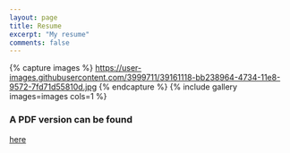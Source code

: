 ```yaml
---
layout: page
title: Resume
excerpt: "My resume"
comments: false
---
```


{% capture images %}
   https://user-images.githubusercontent.com/3999711/39161118-bb238964-4734-11e8-9572-7fd71d55810d.jpg 
{% endcapture %}
{% include gallery images=images cols=1 %}

### A PDF version can be found
[here](https://drive.google.com/file/d/16OoeMLUjr336fejMHJNLV-lXjuEeBRmM)

